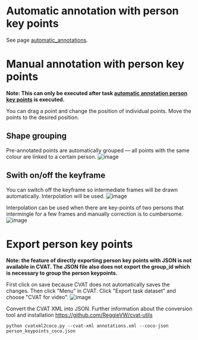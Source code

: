 # Automatic annotation with person key points

See page [automatic_annotations](https://github.com/ReggieVW/cvat-docs/blob/main/manual/automatic_annotations.md#automatic-annotation-person-key-points).

# Manual annotation with person key points
<b>Note: This can only be executed after task [automatic annotation person key points](https://github.com/ReggieVW/cvat-docs/blob/main/manual/automatic_annotations.md#automatic-annotation-person-key-pointss) is executed.</b>

You can drag a point and change the position of individual points. Move the points to the desired position. 

## Shape grouping
Pre-annotated points are automatically grouped — all points with the same colour are linked to a certain person.
![image](https://user-images.githubusercontent.com/35894891/171384083-5e061097-691f-47a4-a970-9bcab0ddb7a9.png)


## Swith on/off the keyframe
You can switch off the keyframe so intermediate frames will be drawn automatically. Interpolation will be used.
![image](https://user-images.githubusercontent.com/35894891/171388737-3f40bbee-b661-497f-9c81-f97362fcf781.png)

Interpolation can be used when there are key-points of two persons that intermingle for a few frames and manually correction is to cumbersome. 
![image](https://user-images.githubusercontent.com/35894891/180450542-465abc43-e065-4fde-8572-11272fa56eaf.png)

# Export person key points
<b>Note: the feature of directly exporting person key points with JSON is not available in CVAT. The JSON file also does not export the group_id which is necessary to group the person keypoints.</b>

First click on save because CVAT does not automatically saves the changes. Then click "Menu" in CVAT. Click "Export task dataset" and choose "CVAT for video".
![image](https://user-images.githubusercontent.com/35894891/199825605-7ba58ca2-a341-4a23-bf56-709243d1f34e.png)

Convert the CVAT XML into JSON. Further information about the conversion tool and installation https://github.com/ReggieVW/cvat-utils

```
python cvatxml2coco.py --cvat-xml annotations.xml --coco-json person_keypoints_coco.json
```

 
